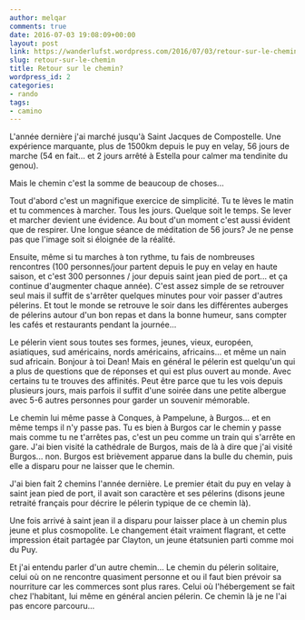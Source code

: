 ```yaml
---
author: melqar
comments: true
date: 2016-07-03 19:08:09+00:00
layout: post
link: https://wanderlufst.wordpress.com/2016/07/03/retour-sur-le-chemin/
slug: retour-sur-le-chemin
title: Retour sur le chemin?
wordpress_id: 2
categories:
- rando
tags:
- camino
---
```


L'année dernière j'ai marché jusqu'à Saint Jacques de Compostelle. Une expérience marquante, plus de 1500km depuis le puy en velay, 56 jours de marche (54 en fait... et 2 jours arrêté à Estella pour calmer ma tendinite du genou).

Mais le chemin c'est la somme de beaucoup de choses...

Tout d'abord c'est un magnifique exercice de simplicité. Tu te lèves le matin et tu commences à marcher. Tous les jours. Quelque soit le temps. Se lever et marcher devient une évidence. Au bout d'un moment c'est aussi évident que de respirer. Une longue séance de méditation de 56 jours? Je ne pense pas que l'image soit si éloignée de la réalité.

Ensuite, même si tu marches à ton rythme, tu fais de nombreuses rencontres (100 personnes/jour partent depuis le puy en velay en haute saison, et c'est 300 personnes / jour depuis saint jean pied de port... et ça continue d'augmenter chaque année). C'est assez simple de se retrouver seul mais il suffit de s'arrêter quelques minutes pour voir passer d'autres pélerins. Et tout le monde se retrouve le soir dans les différentes auberges de pélerins autour d'un bon repas et dans la bonne humeur, sans compter les cafés et restaurants pendant la journée...

Le pélerin vient sous toutes ses formes, jeunes, vieux, européen, asiatiques, sud américains, nords américains, africains... et même un nain sud africain. Bonjour à toi Dean! Mais en général le pélerin est quelqu'un qui a plus de questions que de réponses et qui est plus ouvert au monde. Avec certains tu te trouves des affinités. Peut être parce que tu les vois depuis plusieurs jours, mais parfois il suffit d'une soirée dans une petite albergue avec 5-6 autres personnes pour garder un souvenir mémorable.

Le chemin lui même passe à Conques, à Pampelune, à Burgos... et en même temps il n'y passe pas. Tu es bien à Burgos car le chemin y passe mais comme tu ne t'arrêtes pas, c'est un peu comme un train qui s'arrête en gare. J'ai bien visité la cathédrale de Burgos, mais de là à dire que j'ai visité Burgos... non. Burgos est brièvement apparue dans la bulle du chemin, puis elle a disparu pour ne laisser que le chemin.

J'ai bien fait 2 chemins l'année dernière. Le premier était du puy en velay à saint jean pied de port, il avait son caractère et ses pélerins (disons jeune retraité français pour décrire le pélerin typique de ce chemin là).

Une fois arrivé à saint jean il a disparu pour laisser place à un chemin plus jeune et plus cosmopolite. Le changement était vraiment flagrant, et cette impression était partagée par Clayton, un jeune étatsunien parti comme moi du Puy.

Et j'ai entendu parler d'un autre chemin... Le chemin du pélerin solitaire, celui où on ne rencontre quasiment personne et ou il faut bien prévoir sa nourriture car les commerces sont plus rares. Celui où l'hébergement se fait chez l'habitant, lui même en général ancien pélerin. Ce chemin là je ne l'ai pas encore parcouru...
